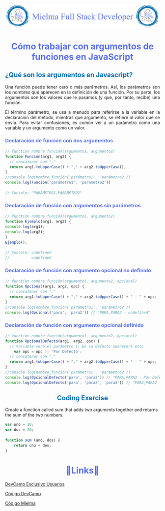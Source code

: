 ![Logo Mielma](Logo/Logo_Encabezado.png)

# <center><b><font color="#556CEE">Cómo trabajar con argumentos de funciones en JavaScript</font></b>

## <b><font color="#006cb5">¿Qué son los argumentos en Javascript?</font></b>
<p style="text-align: justify;">
Una función puede tener cero o más parámetros. Así, los parámetros son los nombres que aparecen en la definición de una función. Por su parte, los argumentos son los valores que le pasamos (y que, por tanto, recibe) una función.
<p style="text-align: justify;">
El término parámetro, se usa a menudo para referirse a la variable en la declaración del método, mientras que argumento, se refiere al valor que se envía. Para evitar confusiones, es común ver a un parámetro como una variable y un argumento como un valor.

### <font color="#556CEE">Declaración de función con dos argumentos</font>

```js
// function nombre_función(argumento1, argumento2)
function Función(arg1, arg2) {
  // concatenar con ","
  return arg1.toUpperCase() + "," + arg2.toUpperCase();
}
//console.log(nombre_función('parámetro1', 'parámetro2'))
console.log(Función('parámetro1', 'parámetro2'))

// Console: "PARÁMETRO1,PARÁMETRO2"
```
### <font color="#556CEE">Declaración de función con argumentos sin parámetros</font>

```js
// function nombre_función(argumento1, argumento2)
function Ejemplo(arg1, arg2) {
console.log(arg1);
console.log(arg2);
}
Ejemplo();

// Console: undefined
//          undefined
```
### <font color="#556CEE">Declaración de función con argumento opcional no definido</font>
```js
// function nombre_función(argumento1, argumento2, opcional)
function Opcional(arg1, arg2, opc) {
  // concatenar con ","
  return arg1.toUpperCase() + "," + arg2.toUpperCase() + " - " + opc;
}
//console.log(nombre_función('parámetro1', 'parámetro2'))
console.log(Opcional('para', 'para2')) // "PARA,PARA2 - undefined"
```

### <font color="#556CEE">Declaración de función con argumento opcional definido</font>

```js
// function nombre_función(argumento1, argumento2, opcional)
function OpcionalDefecto(arg1, arg2, opc) {
  // Variable será el parámetro || En su defecto aparecerá esto
    var opc = opc || 'Por Defecto';
  // concatenar con ","
  return arg1.toUpperCase() + "," + arg2.toUpperCase() + " - " + opc;
}
//console.log(nombre_función('parámetro1', 'parámetro2'))
console.log(OpcionalDefecto('para', 'para2')) // "PARA,PARA2 - Por Defecto"
console.log(OpcionalDefecto('para', 'para2', 'para3')) // "PARA,PARA2 - para3"
```


## <center><b><font color="#006cb5">Coding Exercise</font></b>
Create a function called sum that adds two arguments together and returns the sum of the two numbers.
```js
var uno = 10;
var dos = 20;

function sum (uno, dos) {
    return uno + dos;
}
```


# <center><b><font color="#556CEE">🔗Links🔗</font></b>

[DevCamp Exclusivo Usuarios](https://basque.devcamp.com/pt-full-stack-development-javascript-python-react/guide/how-to-work-function-arguments-javascript)  

[Código DevCamp](https://github.com/rails-camp/javascript-programming/blob/master/section_d_04_function_arguments.js)

[Código Mielma](https://codepen.io/ElizabethMaranon/pen/eYaWLaw)